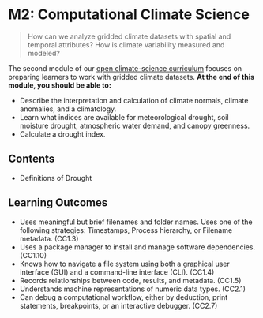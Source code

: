 M2: Computational Climate Science
=================================

> How can we analyze gridded climate datasets with spatial and temporal attributes? How is climate variability measured and modeled?

The second module of our [open climate-science curriculum](https://openclimatescience.github.io/curriculum) focuses on preparing learners to work with gridded climate datasets.
**At the end of this module, you should be able to:**

- Describe the interpretation and calculation of climate normals, climate anomalies, and a climatology.
- Learn what indices are available for meteorological drought, soil moisture drought, atmospheric water demand, and canopy greenness.
- Calculate a drought index.


Contents
--------------

- Definitions of Drought


Learning Outcomes
-----------------

- Uses meaningful but brief filenames and folder names. Uses one of the following strategies: Timestamps, Process hierarchy, or Filename metadata. (CC1.3)
- Uses a package manager to install and manage software dependencies. (CC1.10)
- Knows how to navigate a file system using both a graphical user interface (GUI) and a command-line interface (CLI). (CC1.4)
- Records relationships between code, results, and metadata. (CC1.5)
- Understands machine representations of numeric data types. (CC2.1)
- Can debug a computational workflow, either by deduction, print statements, breakpoints, or an interactive debugger. (CC2.7)
